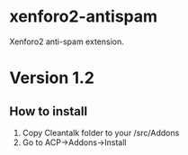 # xenforo2-antispam
Xenforo2 anti-spam extension.
# Version 1.2

## How to install

1) Copy Cleantalk folder to your <xenforo root directory>/src/Addons
2) Go to ACP->Addons->Install